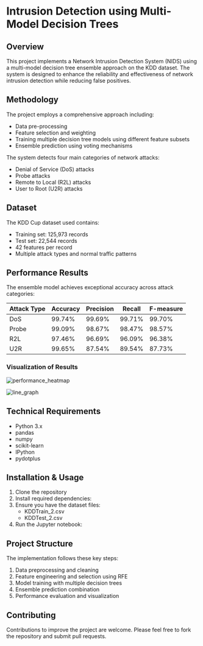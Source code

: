 # Intrusion Detection using Multi-Model Decision Trees

## Overview

This project implements a Network Intrusion Detection System (NIDS) using a multi-model decision tree ensemble approach on the KDD dataset. The system is designed to enhance the reliability and effectiveness of network intrusion detection while reducing false positives.

## Methodology

The project employs a comprehensive approach including:
- Data pre-processing
- Feature selection and weighting
- Training multiple decision tree models using different feature subsets
- Ensemble prediction using voting mechanisms

The system detects four main categories of network attacks:
- Denial of Service (DoS) attacks
- Probe attacks
- Remote to Local (R2L) attacks
- User to Root (U2R) attacks

## Dataset

The KDD Cup dataset used contains:
- Training set: 125,973 records
- Test set: 22,544 records
- 42 features per record
- Multiple attack types and normal traffic patterns

## Performance Results

The ensemble model achieves exceptional accuracy across attack categories:

| Attack Type | Accuracy | Precision | Recall | F-measure |
|------------|----------|-----------|---------|------------|
| DoS        | 99.74%   | 99.69%    | 99.71%  | 99.70%     |
| Probe      | 99.09%   | 98.67%    | 98.47%  | 98.57%     |
| R2L        | 97.46%   | 96.69%    | 96.09%  | 96.38%     |
| U2R        | 99.65%   | 87.54%    | 89.54%  | 87.73%     |

### Visualization of Results

![performance_heatmap](https://github.com/user-attachments/assets/7e3ae68d-c48d-4b60-9e5d-1e0dcb00f01e)

![line_graph](https://github.com/user-attachments/assets/2c53c70a-1888-4b0e-8f58-99362cdb4562)

## Technical Requirements

- Python 3.x
- pandas
- numpy
- scikit-learn
- IPython
- pydotplus

## Installation & Usage

1. Clone the repository
2. Install required dependencies:
3. Ensure you have the dataset files:
   - KDDTrain_2.csv
   - KDDTest_2.csv
4. Run the Jupyter notebook:


## Project Structure

The implementation follows these key steps:
1. Data preprocessing and cleaning
2. Feature engineering and selection using RFE
3. Model training with multiple decision trees
4. Ensemble prediction combination
5. Performance evaluation and visualization

## Contributing

Contributions to improve the project are welcome. Please feel free to fork the repository and submit pull requests.
